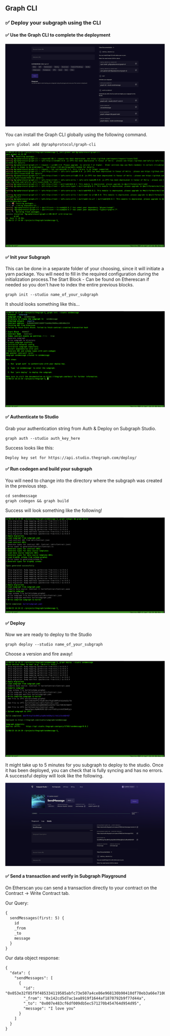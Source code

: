 ## Graph CLI

###  ✅ Deploy your subgraph using the CLI

#### ✅ Use the Graph CLI to complete the deployment

![Studio6](/public/images/The_Graph-SE2-Subgraph-package/section-2/2_5_1.png)

You can install the Graph CLI globally using the following command.

```
yarn global add @graphprotocol/graph-cli
```

![](/public/images/The_Graph-SE2-Subgraph-package/section-2/2_5_2.png)

#### ✅ Init your Subgraph 

This can be done in a separate folder of your choosing, since it will initiate a yarn package. You will need to fill in the required configuration during the initialization process.The Start Block - Can be found on Etherescan if needed so you don't have to index the entire previous blocks.

```
graph init --studio name_of_your_subgraph
```

It should looks something like this...

![](/public/images/The_Graph-SE2-Subgraph-package/section-2/2_5_3.png)

#### ✅ Authenticate to Studio

Grab your authentication string from Auth & Deploy on Subgraph Studio.

```
graph auth --studio auth_key_here
```

Success looks like this:

```
Deploy key set for https://api.studio.thegraph.com/deploy/
```

#### ✅ Run codegen and build your subgraph

You will need to change into the directory where the subgraph was created in the previous step.

```
cd sendmessage
graph codegen && graph build
```

Success will look something like the following!

![](/public/images/The_Graph-SE2-Subgraph-package/section-2/2_5_4.png)

#### ✅ Deploy

Now we are ready to deploy to the Studio

```
graph deploy --studio name_of_your_subgraph
```

Choose a version and fire away!

![](/public/images/The_Graph-SE2-Subgraph-package/section-2/2_5_5.png)

It might take up to 5 minutes for you subgraph to deploy to the studio. Once it has been deployed, you can check that is fully syncing and has no errors. A successful deploy will look like the following.

![Studio7](/public/images/The_Graph-SE2-Subgraph-package/section-2/2_5_6.png)

#### ✅ Send a transaction and verify in Subgraph Playground

On Etherscan you can send a transaction directly to your contract on the Contract -> Write Contract tab.

Our Query:

```
{
  sendMessages(first: 5) {
    id
    _from
    _to
    message
  }
}
```

Our data object response:

```
{
  "data": {
    "sendMessages": [
      {
        "id": "0x053e32f85f9f485334119585abfc73e507a4ce86e968130b90410df70eb3a66e71000000",
        "_from": "0x142cd5d7ac1ea8919f1644af1870792b9f77d44a",
        "_to": "0x007e483cf6df009db5ec571270b454764d954d95",
        "message": "I love you"
      }
    ]
  }
}
```

